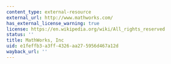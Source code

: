 ```yaml
---
content_type: external-resource
external_url: http://www.mathworks.com/
has_external_license_warning: true
license: https://en.wikipedia.org/wiki/All_rights_reserved
status: ''
title: MathWorks, Inc
uid: e1feffb3-a3ff-4326-aa27-5956d467a12d
wayback_url: ''
---
```


